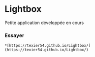 # Lightbox

Petite application développée en cours

### Essayer

```
*[https://texier54.github.io/Lightbox/](https://texier54.github.io/Lightbox/)
```

